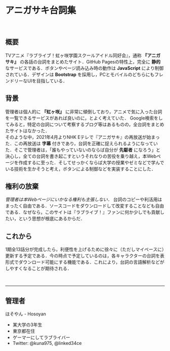 # アニガサキ台詞集

<br>

## 概要
TVアニメ『ラブライブ！虹ヶ咲学園スクールアイドル同好会』，通称 __『アニガサキ』__ の各話の台詞をまとめたサイト．GitHub Pagesの特性上，完全に __静的__ なサービスである．ボタンやページ読み込み時の動作は __JavaScript__ により制御されている．デザインは __Bootstrap__ を採用し，PCとモバイルのどちらにもフレンドリーなUIを目指している．

## 背景
管理者は個人的に __『虹ヶ咲』__ に非常に傾倒しており，アニメで気に入った台詞を一覧できるサービスがあれば良いのに，とよく考えていた． Google検索をしてみると，特定の台詞について考察するブログ等はあるものの，全台詞をまとめたサイトはなかった．<br>
そのような中，2021年4月よりNHK Eテレで『アニガサキ』の再放送が始まった．この再放送は __字幕__ 付きであり，台詞を正確に捉えられるようになっていた．そこで管理者は，「誰もやっていないのならば自分が __先駆者__ になろう」と決心し，全ての台詞を書き起こすというそれなりの苦役を乗り越え，本Webページを作成するに至った．そしてせっかくならば大学の授業やゼミなどで学んでいる技術を生かそうと考え，ボタンによる制御などを実装することにした．

## 権利の放棄
*管理者は本Webページにいかなる権利も主張しない．* 台詞のコピーや利活用はまったく自由である．ソースコードをダウンロードして改変することなども自由である．なぜなら，このサイトは『ラブライブ！』ファンに何か少しでも貢献したい，という思想が根底にあるからだ．

## これから
1期全13話分が完成したら，利便性を上げるために徐々に（ただしマイペースに）更新する予定である．今の時点で予定しているのは，各キャラクターの台詞を表形式でダウンロード可能にする機能である．これにより，台詞の言語解析などがしやすくなることが期待される．

<br>

---

## 管理者
ほそやん - Hosoyan
- 某大学の3年生
- 東京都在住
- ゲーマーにしてラブライバー
- Twitter: @kuna975, @linked34ce